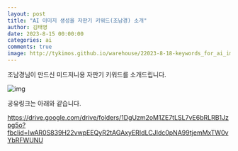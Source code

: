 ```yaml
---
layout: post
title: "AI 이미지 생성을 자판기 키워드(조남경) 소개"
author: 김태영
date: 2023-8-15 00:00:00
categories: ai
comments: true
image: http://tykimos.github.io/warehouse/22023-8-18-keywords_for_ai_image_generation_title.png
---
```


조남경님이 만드신 미드저니용 자판기 키워드를 소개드립니다.

![img](http://tykimos.github.io/warehouse/22023-8-18-keywords_for_ai_image_generation_title.png)

공유링크는 아래와 같습니다.

https://drive.google.com/drive/folders/1DgUzm2oM1ZE7tLSL7vE6bRLRB1Jzpg5o?fbclid=IwAR0S839H22vwpEEQyR2tAGAxyERIdLCJIdc0pNA99tjemMxTW0vYbRFWUNU


